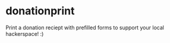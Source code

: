 donationprint
=============
Print a donation reciept with prefilled forms to support your local hackerspace! :)
